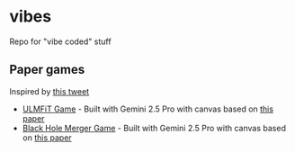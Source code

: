 # vibes
Repo for "vibe coded" stuff

## Paper games
Inspired by [this tweet](https://x.com/emollick/status/1910534521998487709)

* [ULMFiT Game](https://mikonapoli.github.io/vibes/ulmfit.html) - Built with Gemini 2.5 Pro with canvas based on [this paper](https://arxiv.org/abs/1801.06146)
* [Black Hole Merger Game](https://mikonapoli.github.io/vibes/bhmerger.html) - Built with Gemini 2.5 Pro with canvas based on [this paper](https://arxiv.org/abs/2104.10265)
